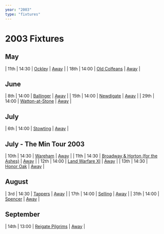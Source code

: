 ```yaml
---
year: "2003"
type: "fixtures"
---
```


# 2003 Fixtures

## May

| 11th | 14:30 | [Ockley](2003-ockley) | [Away]() |
| 18th | 14:00 | [Old Colfeans](2003-old-colfeans) | [Away]() |

## June

| 8th | 14:00 | [Ballinger](2003-ballinger) | [Away]() |
| 15th | 14:00 | [Newdigate](2003-newdigate) | [Away]() |
| 29th | 14:00 | [Watton-at-Stone](2003-watton-at-stone) | [Away]() |

## July

| 6th | 14:00 | [Stowting](2003-stowting) | [Away]() |

## July - The Min Tour 2003

| 10th | 14:30 | [Wareham](2003-wareham) | [Away]() |
| 11th | 14:30 | [Broadway & Horton (for the Ashes)](2003-broadway-and-horton) | [Away]() |
| 12th | 14:00 | [Land Warfare XI](2003-land-warfare-xi) | [Away]() |
| 13th | 14:30 | [Honor Oak](2003-honor-oak) | [Away]() |

## August

| 3rd | 14:30 | [Tappers](2003-tappers) | [Away]() |
| 17th | 14:00 | [Selling](2003-selling) | [Away]() |
| 31th | 14:00 | [Spencer](2003-spencer) | [Away]() |

## September

| 14th | 13:00 | [Reigate Pilgrims](2003-reigate-pilgrims) | [Away]() |